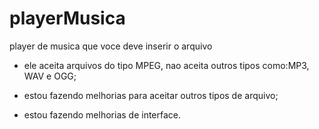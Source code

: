 # playerMusica
player de musica que voce deve inserir o arquivo



- ele aceita arquivos do tipo MPEG, nao aceita outros tipos como:MP3, WAV e OGG;


- estou fazendo melhorias para aceitar outros tipos de arquivo;


- estou fazendo melhorias de interface.
